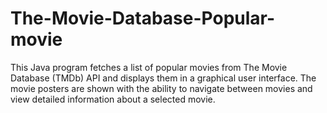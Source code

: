 ﻿# The-Movie-Database-Popular-movie
 
This Java program fetches a list of popular movies from The Movie Database (TMDb) API and displays them in a graphical user interface. 
The movie posters are shown with the ability to navigate between movies and view detailed information about a selected movie.
